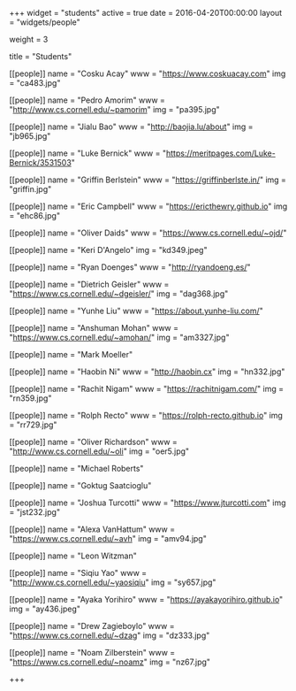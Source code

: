 +++
widget = "students"
active = true
date = 2016-04-20T00:00:00
layout = "widgets/people"

weight = 3

title = "Students"

[[people]]
  name = "Cosku Acay"
  www = "https://www.coskuacay.com"
  img = "ca483.jpg"

[[people]]
  name = "Pedro Amorim"
  www = "http://www.cs.cornell.edu/~pamorim"
  img = "pa395.jpg"

[[people]]
  name = "Jialu Bao"
  www = "http://baojia.lu/about"
		img = "jb965.jpg"

[[people]]
  name = "Luke Bernick"
  www = "https://meritpages.com/Luke-Bernick/3531503"

[[people]]
  name = "Griffin Berlstein"
  www = "https://griffinberlste.in/"
  img = "griffin.jpg"

[[people]]
  name = "Eric Campbell"
  www = "https://ericthewry.github.io"
  img = "ehc86.jpg"

[[people]]
  name = "Oliver Daids"
  www = "https://www.cs.cornell.edu/~ojd/"

[[people]]
  name = "Keri D'Angelo"
  img = "kd349.jpeg"

[[people]]
  name = "Ryan Doenges"
  www = "http://ryandoeng.es/"

[[people]]
  name = "Dietrich Geisler"
  www = "https://www.cs.cornell.edu/~dgeisler/"
  img = "dag368.jpg"

[[people]]
  name = "Yunhe Liu"
  www = "https://about.yunhe-liu.com/"

[[people]]
  name = "Anshuman Mohan"
  www = "https://www.cs.cornell.edu/~amohan/"
  img = "am3327.jpg"

[[people]]
  name = "Mark Moeller"

[[people]]
  name = "Haobin Ni"
  www = "http://haobin.cx"
  img = "hn332.jpg"

[[people]]
  name = "Rachit Nigam"
  www = "https://rachitnigam.com/"
  img = "rn359.jpg"

[[people]]
  name = "Rolph Recto"
  www = "https://rolph-recto.github.io"
  img = "rr729.jpg"

[[people]]
  name = "Oliver Richardson"
  www = "http://www.cs.cornell.edu/~oli"
  img = "oer5.jpg"

[[people]]
  name = "Michael Roberts"

[[people]]
  name = "Goktug Saatcioglu"

[[people]]
  name = "Joshua Turcotti"
  www = "https://www.jturcotti.com"
  img = "jst232.jpg"

[[people]]
  name = "Alexa VanHattum"
  www = "https://www.cs.cornell.edu/~avh"
  img = "amv94.jpg"

[[people]]
  name = "Leon Witzman"

[[people]]
  name = "Siqiu Yao"
  www = "http://www.cs.cornell.edu/~yaosiqiu"
  img = "sy657.jpg"

[[people]]
  name = "Ayaka Yorihiro"
  www = "https://ayakayorihiro.github.io"
  img = "ay436.jpeg"

[[people]]
  name = "Drew Zagieboylo"
  www = "https://www.cs.cornell.edu/~dzag"
  img = "dz333.jpg"

[[people]]
  name = "Noam Zilberstein"
  www = "https://www.cs.cornell.edu/~noamz"
  img = "nz67.jpg"

+++
